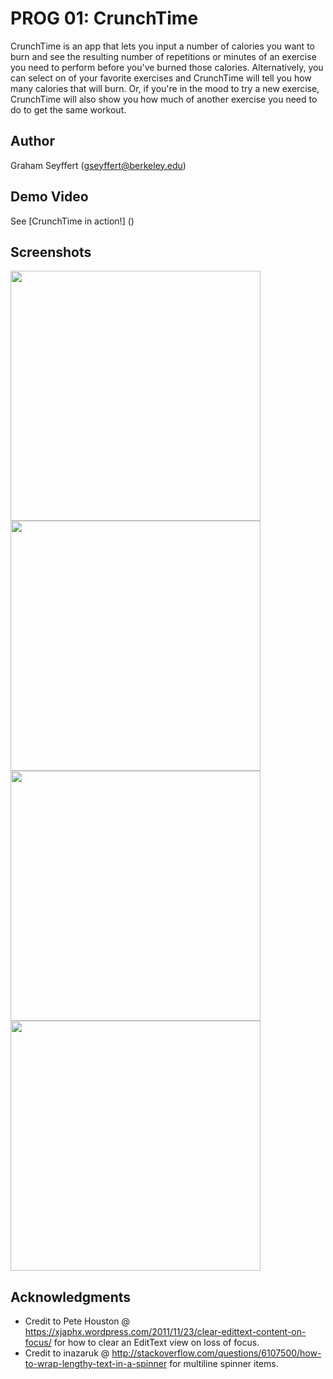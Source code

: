 # PROG 01: CrunchTime

CrunchTime is an app that lets you input a number of calories you want to burn and see the resulting number of repetitions or minutes of an exercise you need to perform before you've burned those calories. Alternatively, you can select on of your favorite exercises and CrunchTime will tell you how many calories that will burn. Or, if you're in the mood to try a new exercise, CrunchTime will also show you how much of another exercise you need to do to get the same workout.

## Author

Graham Seyffert ([gseyffert@berkeley.edu](mailto:gseyffert@berkeley.edu))

## Demo Video

See [CrunchTime in action!] ()

## Screenshots

<img src="http://imgur.com/dUz4ZXH.png" height="400" />
<img src="http://imgur.com/itY36Bw.png" height="400" />
<br />
<img src="http://imgur.com/VWS0GZQ.png" height="400" />
<img src="http://imgur.com/pZMWoFK.png" height="400" />

## Acknowledgments

* Credit to Pete Houston @ https://xjaphx.wordpress.com/2011/11/23/clear-edittext-content-on-focus/ for how to clear an EditText view on loss of focus.
* Credit to inazaruk @ http://stackoverflow.com/questions/6107500/how-to-wrap-lengthy-text-in-a-spinner for multiline spinner items.
